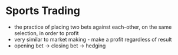 # Sports Trading

- the practice of placing two bets against each-other, on the same selection, in order to profit
- very similar to market making - make a profit regardless of result
- opening bet -> closing bet -> hedging
